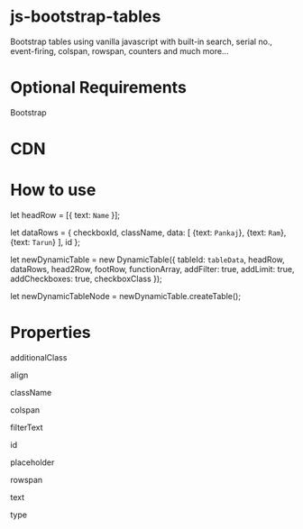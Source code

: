 # js-bootstrap-tables

Bootstrap tables using vanilla javascript with built-in search, serial no., event-firing, colspan, rowspan, counters and much more...

# Optional Requirements

Bootstrap

# CDN

<script src="https://cdn.jsdelivr.net/gh/TaxHeal-in/js-bootstrap-tables@0.3.8/src/html.js"></script>
<script src="https://cdn.jsdelivr.net/gh/TaxHeal-in/js-bootstrap-tables@0.3.8/src/autocomplete.js"></script>
<script src="https://cdn.jsdelivr.net/gh/TaxHeal-in/js-bootstrap-tables@0.3.8/src/table.js"></script>

# How to use

let headRow = [{ text: `Name` }];

let dataRows = {
checkboxId,
className,
data: [
{text: `Pankaj`},
{text: `Ram`},
{text: `Tarun`}
],
id
};

let newDynamicTable = new DynamicTable({
tableId: `tableData`,
headRow,
dataRows,
head2Row,
footRow,
functionArray,
addFilter: true,
addLimit: true,
addCheckboxes: true,
checkboxClass
});

let newDynamicTableNode = newDynamicTable.createTable();

# Properties

additionalClass

align

className

colspan

filterText

id

placeholder

rowspan

text

type
